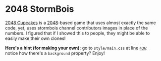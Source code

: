 # 2048 StormBois
[2048 Cupcakes](https://http://stormbois2048.ml/) is a [2048](https://github.com/gabrielecirulli/2048/)-based game that uses almost exactly the same code, yet, uses stormbois channel contributors images in place of the numbers.
I figured that if I showed this to people, they might be able to easily make their own clones!

**Here's a hint (for making your own):** go to `style/main.css` at line [`436`](style/main.css#L436): notice how there's a `background` property? Enjoy!
